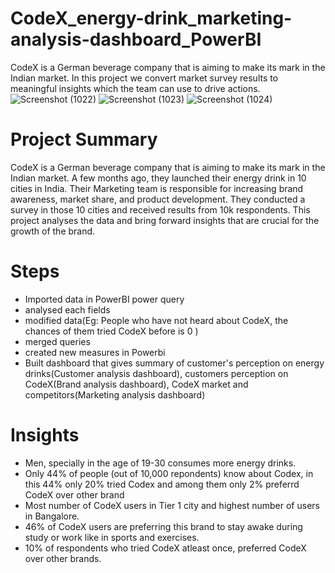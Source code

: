 # CodeX_energy-drink_marketing-analysis-dashboard_PowerBI
CodeX is a German beverage company that is aiming to make its mark in the Indian market. In this project we convert market survey results to meaningful insights which the team can use to drive actions.
![Screenshot (1022)](https://github.com/user-attachments/assets/3ec1b176-0b14-44c3-8e22-b9d3969d1743)
![Screenshot (1023)](https://github.com/user-attachments/assets/f3b24a75-129b-46ca-aeec-4f27d84070f2)
![Screenshot (1024)](https://github.com/user-attachments/assets/e6b93a78-70af-4906-a529-76b4866394ea)

# Project Summary
CodeX is a German beverage company that is aiming to make its mark in the Indian market. A few months ago, they launched their energy drink in 10 cities in India.
Their Marketing team is responsible for increasing brand awareness, market share, and product development. They conducted a survey in those 10 cities and received results from 10k respondents.
This project analyses the data and bring forward insights that are crucial for the growth of the brand.
# Steps
* Imported data in PowerBI power query
* analysed each fields
* modified data(Eg: People who have not heard about CodeX, the chances of them tried CodeX before is 0 )
* merged queries
* created new measures in Powerbi
* Built dashboard that gives summary of customer's perception on energy drinks(Customer analysis dashboard), customers perception on CodeX(Brand analysis dashboard), CodeX market and competitors(Marketing analysis dashboard)
# Insights
* Men, specially in the age of 19-30 consumes more energy drinks.
* Only 44% of people (out of 10,000 repondents) know about Codex, in this 44% only 20% tried Codex and among them only 2% preferrd CodeX over other brand
* Most number of CodeX users in Tier 1 city and highest number of users in Bangalore.
* 46% of  CodeX users are preferring this brand to stay awake during study or work like in sports and exercises.
* 10% of respondents who tried CodeX atleast once, preferred CodeX over other brands.
